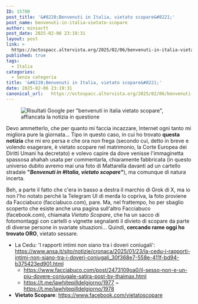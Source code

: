 ```yaml
---
ID: 15780
post_title: '&#8220;Benvenuti in Italia, vietato scopare&#8221;'
post_name: benvenuti-in-italia-vietato-scopare
author: minioctt
post_date: 2025-02-06 23:19:31
layout: post
link: >
  https://octospacc.altervista.org/2025/02/06/benvenuti-in-italia-vietato-scopare/
published: true
tags:
  - Italia
categories:
  - Senza categoria
title: '&#8220;Benvenuti in Italia, vietato scopare&#8221;'
date: 2025-02-06 23:19:31
canonical_url:   https://octospacc.altervista.org/2025/02/06/benvenuti-in-italia-vietato-scopare/
---
```

<!-- wp:image {"id":15781,"sizeSlug":"large","linkDestination":"none"} -->
<figure class="wp-block-image size-large"><img src="{{site.cdnurl}}/assets/uploads/2025/02/image-4-960x542.png" alt="Risultati Google per &quot;benvenuti in italia vietato scopare&quot;, affiancata la notizia in questione" class="wp-image-15781"/></figure>
<!-- /wp:image -->

<!-- wp:paragraph -->
<p></p>
<!-- /wp:paragraph -->

<!-- wp:paragraph -->
<p>Devo ammetterlo, che per quanto mi faccia incazzare, Internet ogni tanto mi migliora pure la giornata... Tipo in questo caso, in cui ho trovato <strong>questa notizia</strong> che mi ero persa e che ora non frega (secondo cui, detto in breve e volendo esagerare, è vietato scopare nel matrimonio, la Corte Europea dei Diritti Umani ha decretato) e volevo capire da dove venisse l'immaginetta spassosa ahahah usata per commentarla, chiaramente fabbricata (in questo universo dubito avremo mai una foto di Mattarella davanti ad un cartello stradale <strong>"<em>Benvenuti in #Italia, vietato scopare</em>"</strong>), ma comunque di natura incerta.</p>
<!-- /wp:paragraph -->

<!-- wp:paragraph -->
<p>Beh, a parte il fatto che c'era in basso a destra il marchio di Grok di X, ma io non l'ho notato perché la Telegram UI di merda lo copriva, la foto proviene da Facciabuco (facciabuco.com), pare. Ma, nel frattempo, ho per sbaglio scoperto che esiste anche una pagina sull'altro Facciabuco (facebook.com), chiamata <em>Vietato Scopare</em>, che ha un sacco di fotomontaggi con cartelli o vignette segnalanti il divieto di scopare da parte di diverse persone in svariate situazioni... Quindi, <strong>cercando rame oggi ho trovato ORO</strong>, vietato sessare.</p>
<!-- /wp:paragraph -->

<!-- wp:list -->
<ul class="wp-block-list"><!-- wp:list-item -->
<li>La Cedu: 'I rapporti intimi non siano tra i doveri coniugali': <a href="https://www.ansa.it/sito/notizie/cronaca/2025/01/23/la-cedu-i-rapporti-intimi-non-siano-tra-i-doveri-coniugali_30f368e7-558e-411f-bd94-b375423ed901.html">https://www.ansa.it/sito/notizie/cronaca/2025/01/23/la-cedu-i-rapporti-intimi-non-siano-tra-i-doveri-coniugali_30f368e7-558e-411f-bd94-b375423ed901.html</a><!-- wp:list -->
<ul class="wp-block-list"><!-- wp:list-item -->
<li><a href="https://www.facciabuco.com/post/2473109oa0/il-sesso-non-e-un-piu-dovere-coniugale-satira-post-by-thaimax.html">https://www.facciabuco.com/post/2473109oa0/il-sesso-non-e-un-piu-dovere-coniugale-satira-post-by-thaimax.html</a></li>
<!-- /wp:list-item -->

<!-- wp:list-item -->
<li><a href="https://t.me/lawhitepilldelgiorno/1977">https://t.me/lawhitepilldelgiorno/1977</a> ~ <a href="https://t.me/lawhitepilldelgiorno/1978">https://t.me/lawhitepilldelgiorno/1978</a></li>
<!-- /wp:list-item --></ul>
<!-- /wp:list --></li>
<!-- /wp:list-item -->

<!-- wp:list-item -->
<li><strong>Vietato Scopare</strong>: <a href="https://www.facebook.com/vietatoscopare">https://www.facebook.com/vietatoscopare</a></li>
<!-- /wp:list-item --></ul>
<!-- /wp:list -->